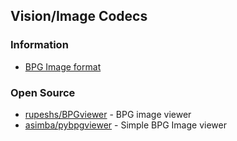 ## Vision/Image Codecs



### Information
- [BPG Image format](https://bellard.org/bpg/)




### Open Source
- [rupeshs/BPGviewer](https://github.com/rupeshs/BPGviewer) - BPG image viewer
- [asimba/pybpgviewer](https://github.com/asimba/pybpgviewer) - Simple BPG Image viewer





